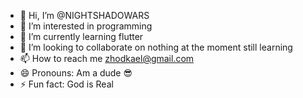 - 👋 Hi, I’m @NIGHTSHADOWARS
- 👀 I’m interested in programming 
- 🌱 I’m currently learning flutter 
- 💞️ I’m looking to collaborate on nothing at the moment still learning 
- 📫 How to reach me zhodkael@gmail.com
- 😄 Pronouns: Am a dude 😎
- ⚡ Fun fact: God is Real

<!---
NIGHTSHADOWARS/NIGHTSHADOWARS is a ✨ special ✨ repository because its `README.md` (this file) appears on your GitHub profile.
You can click the Preview link to take a look at your changes.
--->
